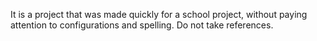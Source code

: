 It is a project that was made quickly for a school project, without paying attention to configurations and spelling. Do not take references.
